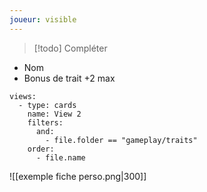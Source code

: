 ```yaml
---
joueur: visible
---
```


> [!todo]
> Compléter



* Nom
* Bonus de trait +2 max


```base
views:
  - type: cards
    name: View 2
    filters:
      and:
        - file.folder == "gameplay/traits"
    order:
      - file.name

```


![[exemple fiche perso.png|300]]

